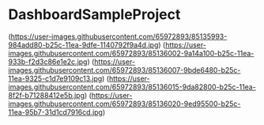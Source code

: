 # DashboardSampleProject
(https://user-images.githubusercontent.com/65972893/85135993-984add80-b25c-11ea-9dfe-1140792f9a4d.jpg)
(https://user-images.githubusercontent.com/65972893/85136002-9a14a100-b25c-11ea-933b-f2d3c86e1e2c.jpg)
(https://user-images.githubusercontent.com/65972893/85136007-9bde6480-b25c-11ea-9325-c1d7e9109c13.jpg)
(https://user-images.githubusercontent.com/65972893/85136015-9da82800-b25c-11ea-8f2f-b71288412e5b.jpg)
(https://user-images.githubusercontent.com/65972893/85136020-9ed95500-b25c-11ea-95b7-31d1cd7916cd.jpg)
